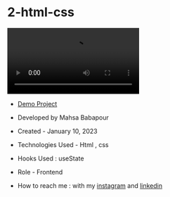 # 2-html-css

![view](https://user-images.githubusercontent.com/120960956/211602041-e45e5aa0-031e-4522-a989-0565a8bc3cf7.mp4)

- [Demo Project]( https://mahsabbpour.github.io/2-html-css/)

- Developed by Mahsa Babapour

- Created - January 10, 2023

- Technologies Used - Html , css 

- Hooks Used : useState 

- Role - Frontend

- How to reach me : with my [instagram](https://www.instagram.com/mahsabbpour.web) and [linkedin](https://www.linkedin.com/in/mahsabbpour)
